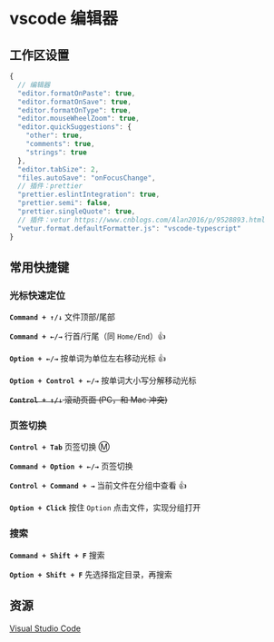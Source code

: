 # vscode 编辑器

## 工作区设置

```js
{
  // 编辑器
  "editor.formatOnPaste": true,
  "editor.formatOnSave": true,
  "editor.formatOnType": true,
  "editor.mouseWheelZoom": true,
  "editor.quickSuggestions": {
    "other": true,
    "comments": true,
    "strings": true
  },
  "editor.tabSize": 2,
  "files.autoSave": "onFocusChange",
  // 插件：prettier
  "prettier.eslintIntegration": true,
  "prettier.semi": false,
  "prettier.singleQuote": true,
  // 插件：vetur https://www.cnblogs.com/Alan2016/p/9528893.html
  "vetur.format.defaultFormatter.js": "vscode-typescript"
}
```

## 常用快捷键

### 光标快速定位

**`Command + ↑/↓`** 文件顶部/尾部

**`Command + ←/→`** 行首/行尾（同 `Home/End`）:+1:

**`Option + ←/→`** 按单词为单位左右移动光标 :+1:

**`Option + Control + ←/→`** 按单词大小写分解移动光标

~~**`Control + ↑/↓`** 滚动页面 (PC，和 Mac 冲突)~~

### 页签切换

**`Control + Tab`** 页签切换 :m:

**`Command + Option + ←/→`** 页签切换

**`Control + Command + →`** 当前文件在分组中查看 :+1:

**`Option + Click`** 按住 `Option` 点击文件，实现分组打开

### 搜索

**`Command + Shift + F`** 搜索

**`Option + Shift + F`** 先选择指定目录，再搜索

## 资源

[Visual Studio Code](https://code.visualstudio.com/)
